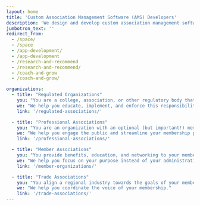```yaml
---
layout: home
title: 'Custom Association Management Software (AMS) Developers'
description: 'We design and develop custom association management software (AMS).'
jumbotron_text: ''
redirect_from:
  - /space/
  - /space
  - /app-development/
  - /app-development
  - /research-and-recommend
  - /research-and-recommend/
  - /coach-and-grow
  - /coach-and-grow/

organizations:
  - title: "Regulated Organizations"
    you: "You are a college, association, or other regulatory body that has a mandated authority to credential and audit your membership."
    we: "We help you educate, implement, and enforce this responsibility."
    link: '/regulated-associations/'

  - title: "Professional Associations"
    you: "You are an organization with an optional (but important!) membership to represent your profession, region, or industry."
    we: "We help you engage the public and streamline your membership processes."
    link: '/professional-associations/'

  - title: "Member Associations"
    you: "You provide benefits, education, and networking to your members across professions and industries."
    we: "We help you focus on your purpose instead of your administration."
    link: '/member-organizations/'

  - title: "Trade Associations"
    you: "You align a regional industry towards the goals of your membership."
    we: "We help you coordinate the voice of your membership."
    link: '/trade-associations/'
---
```

